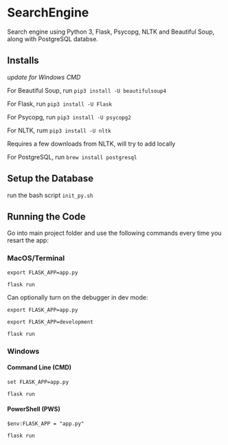# SearchEngine
Search engine using Python 3, Flask, Psycopg, NLTK and Beautiful Soup, along with PostgreSQL databse.

## Installs
*update for Windows CMD*

For Beautiful Soup, run `pip3 install -U beautifulsoup4`

For Flask, run `pip3 install -U Flask`

For Psycopg, run `pip3 install -U psycopg2`

For NLTK, rum `pip3 install -U nltk`

Requires a few downloads from NLTK, will try to add locally

For PostgreSQL, run `brew install postgresql`

## Setup the Database

run the bash script `init_py.sh`

## Running the Code

Go into main project folder and use the following commands every time you resart the app:

### MacOS/Terminal

`export FLASK_APP=app.py`

`flask run`

Can optionally turn on the debugger in dev mode:

`export FLASK_APP=app.py`

`export FLASK_APP=development`

`flask run`

### Windows
#### Command Line (CMD)

`set FLASK_APP=app.py`

`flask run`

#### PowerShell (PWS)

`$env:FLASK_APP = "app.py"`

`flask run`

